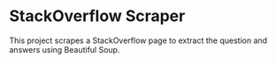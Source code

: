 # StackOverflow Scraper
This project scrapes a StackOverflow page to extract the question and answers using Beautiful Soup.
